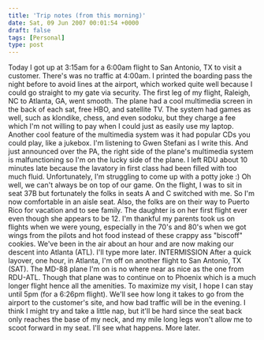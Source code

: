 ```yaml
---
title: 'Trip notes (from this morning)'
date: Sat, 09 Jun 2007 00:01:54 +0000
draft: false
tags: [Personal]
type: post
---
```


Today I got up at 3:15am for a 6:00am flight to San Antonio, TX to visit a customer. There's was no traffic at 4:00am. I printed the boarding pass the night before to avoid lines at the airport, which worked quite well because I could go straight to my gate via security. The first leg of my flight, Raleigh, NC to Atlanta, GA, went smooth. The plane had a cool multimedia screen in the back of each sat, free HBO, and satellite TV. The system had games as well, such as klondike, chess, and even sodoku, but they charge a fee which I'm not willing to pay when I could just as easily use my laptop. Another cool feature of the multimedia system was it had popular CDs you could play, like a jukebox. I'm listening to Gwen Stefani as I write this. And just announced over the PA, the right side of the plane's multimedia system is malfunctioning so I'm on the lucky side of the plane. I left RDU about 10 minutes late because the lavatory in first class had been filled with too much fluid. Unfortunately, I'm struggling to come up with a potty joke :) Oh well, we can't always be on top of our game. On the flight, I was to sit in seat 37B but fortunately the folks in seats A and C switched with me. So I'm now comfortable in an aisle seat. Also, the folks are on their way to Puerto Rico for vacation and to see family. The daughter is on her first flight ever even though she appears to be 12. I'm thankful my parents took us on flights when we were young, especially in the 70's and 80's when we got wings from the pilots and hot food instead of these crappy ass "biscoff" cookies. We've been in the air about an hour and are now making our descent into Atlanta (ATL). I'll type more later. INTERMISSION After a quick layover, one hour, in Atlanta, I'm off on another flight to San Antonio, TX (SAT). The MD-88 plane I'm on is no where near as nice as the one from RDU-ATL. Though that plane was to continue on to Phoenix which is a much longer flight hence all the amenities. To maximize my visit, I hope I can stay until 5pm (for a 6:26pm flight). We'll see how long it takes to go from the airport to the customer's site, and how bad traffic will be in the evening. I think I might try and take a little nap, but it'll be hard since the seat back only reaches the base of my neck, and my mile long legs won't allow me to scoot forward in my seat. I'll see what happens. More later.